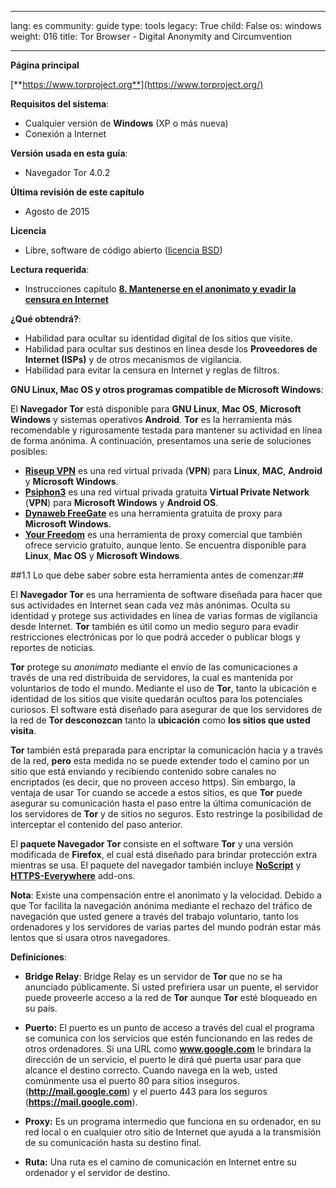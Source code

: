 

---

lang: es
community: guide
type: tools
legacy: True
child: False
os: windows
weight: 016
title: Tor Browser - Digital Anonymity and Circumvention

---

**Página principal**
			
[**https://www.torproject.org**](https://www.torproject.org/)
			
**Requisitos del sistema**:

- Cualquier versión de **Windows** (XP o más nueva)
- Conexión a Internet		

**Versión usada en esta guía**:

- Navegador Tor 4.0.2

**Última revisión de este capítulo**

- Agosto de 2015

**Licencia** 

- Libre, software de código abierto ([licencia BSD](https://es.wikipedia.org/wiki/Licencia_BSD))

**Lectura requerida**: 

- Instrucciones capítulo [**8. Mantenerse en el anonimato y evadir la censura en Internet**](/es/chapter-8) 

**¿Qué obtendrá?**: 

- Habilidad para ocultar su identidad digital de los sitios que visite.
- Habilidad para ocultar sus destinos en línea desde los **Proveedores de Internet (ISPs)** y de otros mecanismos de vigilancia.
- Habilidad para evitar la censura en Internet y reglas de filtros.

**GNU Linux, Mac OS y otros programas compatible de Microsoft Windows**:

El **Navegador Tor** está disponible para **GNU Linux**, **Mac OS**, **Microsoft Windows** y sistemas operativos **Android**. **Tor** es la herramienta más recomendable y rigurosamente testada para mantener su actividad en línea de forma anónima. A continuación, presentamos una serie de soluciones posibles:


* [**Riseup VPN**](https://help.riseup.net/es/vpn) es una red virtual privada (**VPN**) para **Linux**, **MAC**, **Android** y **Microsoft Windows**.
* [**Psiphon3**](http://www.psiphon3.com/) es una red virtual privada gratuita **Virtual Private Network** (**VPN**) para **Microsoft Windows** y **Android OS**.
* [**Dynaweb FreeGate**](http://dit-inc.us/dynaweb.html) es una herramienta gratuita de proxy para **Microsoft Windows**.
* [**Your Freedom**](http://www.your-freedom.net/) es una herramienta de proxy comercial que también ofrece servicio gratuito, aunque lento. Se encuentra disponible para **Linux**, **Mac OS** y **Microsoft Windows**.

##1.1 Lo que debe saber sobre esta herramienta antes de comenzar:##

El **Navegador Tor** es una herramienta de software diseñada para hacer que sus actividades en Internet sean cada vez más anónimas. Oculta su identidad y protege sus actividades en línea de varias formas de vigilancia desde Internet. **Tor** también es útil como un medio seguro para evadir restricciones electrónicas por lo que podrá acceder o publicar blogs y reportes de noticias.

**Tor** protege su *anonimato* mediante el envío de las comunicaciones a través de una red distribuida de servidores, la cual es mantenida por voluntarios de todo el mundo. Mediante el uso de **Tor**, tanto la ubicación e identidad de los sitios que visite quedarán ocultos para los potenciales curiosos. El software está diseñado para asegurar de que los servidores de la red de **Tor desconozcan** tanto la **ubicación** como **los sitios que usted visita**.

**Tor** también está preparada para encriptar la comunicación hacia y a través de la red, **pero** esta medida no se puede extender todo el camino por un sitio que está enviando y recibiendo contenido sobre canales no encriptados (es decir, que no proveen acceso https).   Sin embargo, la ventaja de usar Tor cuando se accede a estos sitios, es que **Tor** puede asegurar su comunicación hasta el paso entre la última comunicación de los servidores de **Tor** y de sitios no seguros. Esto restringe la posibilidad de interceptar el contenido del paso anterior.

El **paquete Navegador Tor** consiste en el software **Tor** y una versión modificada de **Firefox**, el cual está diseñado para brindar protección extra mientras se usa. El paquete del navegador también incluye [**NoScript**](/es/firefox_noscript) y [**HTTPS-Everywhere**](/es/firefox_otros#5.5) add-ons. 

**Nota**: Existe una compensación entre el anonimato y la velocidad. Debido a que Tor facilita la navegación anónima mediante el rechazo del tráfico de navegación que usted genere a través del trabajo voluntario, tanto los ordenadores y los servidores de varias partes del mundo podrán estar más lentos que si usara otros navegadores.

**Definiciones**: 

- **Bridge Relay**: Bridge Relay es un servidor de **Tor** que no se ha anunciado públicamente. Si usted prefiriera usar un puente, el servidor puede proveerle acceso a la red de **Tor** aunque **Tor** esté bloqueado en su país.

- **Puerto:** El puerto es un punto de acceso a través del cual el programa se comunica con los servicios que estén funcionando en las redes de otros ordenadores. Si una URL como **www.google.com** le brindara la dirección de un servicio, el puerto le dirá qué puerta usar para que alcance el destino correcto. Cuando navega en la web, usted comúnmente usa el puerto 80 para sitios inseguros.(**http://mail.google.com**) y el puerto 443 para los seguros (**https://mail.google.com**).

- **Proxy:** Es un programa intermedio que funciona en su ordenador, en su red local o en cualquier otro sitio de Internet que ayuda a la transmisión de su comunicación hasta su destino final.

- **Ruta:** Una ruta es el camino de comunicación en Internet entre su ordenador y el servidor de destino.


